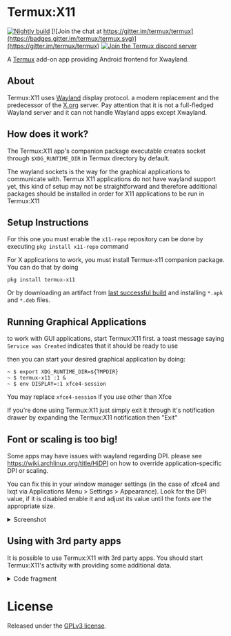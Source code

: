 
# Termux:X11

[![Nightly build](https://github.com/termux/termux-x11/actions/workflows/debug_build.yml/badge.svg?branch=master)](https://github.com/termux/termux-x11/actions/workflows/debug_build.yml) [![Join the chat at https://gitter.im/termux/termux](https://badges.gitter.im/termux/termux.svg)](https://gitter.im/termux/termux) [![Join the Termux discord server](https://img.shields.io/discord/641256914684084234?label=&logo=discord&logoColor=ffffff&color=5865F2)](https://discord.gg/HXpF69X)

A [Termux](https://termux.com) add-on app providing Android frontend for Xwayland.

## About
Termux:X11 uses [Wayland](https://wayland.freedesktop.org/) display protocol. a modern replacement and the predecessor of the [X.org](https://www.x.org/wiki) server.
Pay attention that it is not a full-fledged Wayland server and it can not handle Wayland apps except Xwayland.

## How does it work?
The Termux:X11 app's companion package executable creates socket through `$XDG_RUNTIME_DIR` in Termux directory by default.

The wayland sockets is the way for the graphical applications to communicate with. Termux X11 applications do not have wayland support yet, this kind of setup may not be straightforward and therefore additional packages should be installed in order for X11 applications to be run in Termux:X11

## Setup Instructions
For this one you must enable the `x11-repo` repository can be done by executing `pkg install x11-repo` command

For X applications to work, you must install Termux-x11 companion package. You can do that by doing
```
pkg install termux-x11
```
Or by downloading an artifact from [last successful build](https://github.com/termux/termux-x11/actions/workflows/debug_build.yml) and installing `*.apk` and `*.deb` files.

## Running Graphical Applications
to work with GUI applications, start Termux:X11 first. a toast message saying `Service was Created` indicates that it should be ready to use

then you can start your desired graphical application by doing:
```
~ $ export XDG_RUNTIME_DIR=${TMPDIR}
~ $ termux-x11 :1 &
~ $ env DISPLAY=:1 xfce4-session
```
You may replace `xfce4-session` if you use other than Xfce

If you're done using Termux:X11 just simply exit it through it's notification drawer by expanding the Termux:X11 notification then "Exit"

## Font or scaling is too big!
Some apps may have issues with wayland regarding DPI. please see https://wiki.archlinux.org/title/HiDPI on how to override application-specific DPI or scaling.

You can fix this in your window manager settings (in the case of xfce4 and lxqt via Applications Menu > Settings > Appearance). Look for the DPI value, if it is disabled enable it and adjust its value until the fonts are the appropriate size.
<details>
<summary> Screenshot </summary>

![image](./img/dpi-scale.png) 
</details>

## Using with 3rd party apps
It is possible to use Termux:X11 with 3rd party apps.
You should start Termux:X11's activity with providing some additional data.

<details>
<summary> Code fragment </summary>

```
import android.os.ParcelFileDescriptor;
import android.os.RemoteException;
import com.termux.x11.common.ITermuxX11Internal;
...
private final String TermuxX11ComponentName = "com.termux.x11/.TermuxX11StarterReceiver";

private void startTermuxX11() {
    Service svc = new Service();
    Bundle bundle = new Bundle();
    bundle.putBinder("", svc);

    Intent intent = new Intent();
    intent.putExtra("com.termux.x11.starter", bundle);
    ComponentName cn = ComponentName.unflattenFromString(TermuxX11ComponentName);
    if (cn == null)
        throw new IllegalArgumentException("Bad component name: " + TermuxX11ComponentName);

    intent.setComponent(cn);

    intent.addFlags(Intent.FLAG_ACTIVITY_CLEAR_TOP|
                Intent.FLAG_ACTIVITY_SINGLE_TOP);
}

class Service extends ITermuxX11Internal.Stub {
    @Override
    public ParcelFileDescriptor getWaylandFD() throws RemoteException {
        /*
         * nativeObtainWaylandFd() should create wayland-0
         * socket in your $XDG_RUNTIME_DIR and return it's
         * fd. You should not "listen()" this socket.
         */
        int fd = nativeObtainWaylandFd();
        return ParcelFileDescriptor.adoptFd(fd);
    }

    @Override
    public ParcelFileDescriptor getLogFD() throws RemoteException {
        /*
         * nativeObtainLogFd() should create file that should
         * contain log. Pay attention that if you choose tty/pty
         * or fifo file Android will not allow writing it.
         * You can use `pipe` system call to create pipe.
         * Do not forget to change it's mode with `fchmod`.
         */
        int fd = nativeObtainLogFd();
        return ParcelFileDescriptor.adoptFd(fd);
    }

    @Override
    public void finish() throws RemoteException {
        /*
         * Termux:X11 cals this function to to notify calling
         * process that init stage was completed
         * successfully.
         */
    }
}
```
</details>

# License
Released under the [GPLv3 license](https://www.gnu.org/licenses/gpl-3.0.html).
